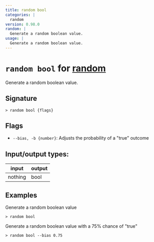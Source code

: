```yaml
---
title: random bool
categories: |
  random
version: 0.98.0
random: |
  Generate a random boolean value.
usage: |
  Generate a random boolean value.
---
```

<!-- This file is automatically generated. Please edit the command in https://github.com/nushell/nushell instead. -->

# `random bool` for [random](/commands/categories/random.md)

<div class='command-title'>Generate a random boolean value.</div>

## Signature

```> random bool {flags} ```

## Flags

 -  `--bias, -b {number}`: Adjusts the probability of a "true" outcome


## Input/output types:

| input   | output |
| ------- | ------ |
| nothing | bool   |

## Examples

Generate a random boolean value
```nu
> random bool

```

Generate a random boolean value with a 75% chance of "true"
```nu
> random bool --bias 0.75

```
